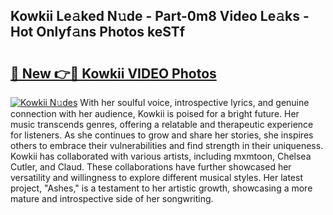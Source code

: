 ## Kowkii Le𝚊ked N𝚞de - Part-0m8 Video Le𝚊ks - Hot Onlyf𝚊ns Photos keSTf

# <h2><a href="http://ac45475.deff.icu/?id=Kowkii">🔗 New 👉🔴 Kowkii VIDEO Photos</a></h2>

[![Kowkii N𝚞des](https://i.imgur.com/rIISA9y.gif)](http://ac45475.deff.icu/?id=Kowkii)
With her soulful voice, introspective lyrics, and genuine connection with her audience, Kowkii is poised for a bright future. Her music transcends genres, offering a relatable and therapeutic experience for listeners. As she continues to grow and share her stories, she inspires others to embrace their vulnerabilities and find strength in their uniqueness. Kowkii has collaborated with various artists, including mxmtoon, Chelsea Cutler, and Claud. These collaborations have further showcased her versatility and willingness to explore different musical styles. Her latest project, "Ashes," is a testament to her artistic growth, showcasing a more mature and introspective side of her songwriting.
